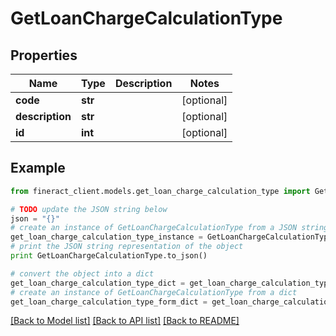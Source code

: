 # GetLoanChargeCalculationType


## Properties

Name | Type | Description | Notes
------------ | ------------- | ------------- | -------------
**code** | **str** |  | [optional] 
**description** | **str** |  | [optional] 
**id** | **int** |  | [optional] 

## Example

```python
from fineract_client.models.get_loan_charge_calculation_type import GetLoanChargeCalculationType

# TODO update the JSON string below
json = "{}"
# create an instance of GetLoanChargeCalculationType from a JSON string
get_loan_charge_calculation_type_instance = GetLoanChargeCalculationType.from_json(json)
# print the JSON string representation of the object
print GetLoanChargeCalculationType.to_json()

# convert the object into a dict
get_loan_charge_calculation_type_dict = get_loan_charge_calculation_type_instance.to_dict()
# create an instance of GetLoanChargeCalculationType from a dict
get_loan_charge_calculation_type_form_dict = get_loan_charge_calculation_type.from_dict(get_loan_charge_calculation_type_dict)
```
[[Back to Model list]](../README.md#documentation-for-models) [[Back to API list]](../README.md#documentation-for-api-endpoints) [[Back to README]](../README.md)


